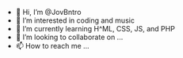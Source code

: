 - 👋 Hi, I’m @JovBntro
- 👀 I’m interested in coding and music
- 🌱 I’m currently learning H^ML, CSS, JS, and PHP
- 💞️ I’m looking to collaborate on ...
- 📫 How to reach me ...

<!---
JovBntro/JovBntro is a ✨ special ✨ repository because its `README.md` (this file) appears on your GitHub profile.
You can click the Preview link to take a look at your changes.
--->
